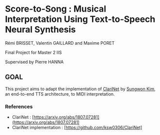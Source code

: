 # Score-to-Song : Musical Interpretation Using Text-to-Speech Neural Synthesis
Rémi BRISSET, Valentin GAILLARD and Maxime PORET

Final Project for Master 2 IIS

Supervised by Pierre HANNA


## GOAL

This project aims to adapt the implementation of [ClariNet](https://arxiv.org/pdf/1807.07281.pdf) by [Sungwon Kim](https://github.com/ksw0306/ClariNet), an end-to-end TTS architecture, to MIDI interpretation.


### References

- ClariNet : [https://arxiv.org/abs/1807.07281](https://arxiv.org/abs/1807.07281)
- ClariNet implementation : [https://github.com/ksw0306/ClariNet]
